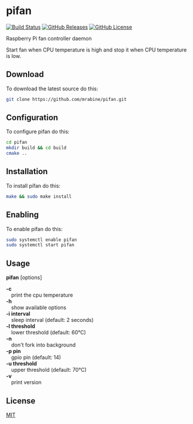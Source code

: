 # pifan
[![Build Status](https://github.com/mrabine/pifan/workflows/build/badge.svg)](https://github.com/mrabine/pifan/actions?query=workflow%3Abuild)
[![GitHub Releases](https://img.shields.io/github/release/mrabine/pifan.svg)](https://github.com/mrabine/pifan/releases/latest)
[![GitHub License](https://img.shields.io/badge/license-MIT-blue.svg)](https://github.com/mrabine/pifan/blob/main/LICENSE)

Raspberry Pi fan controller daemon

Start fan when CPU temperature is high and stop it when CPU temperature is low.

## Download

To download the latest source do this:
```bash
git clone https://github.com/mrabine/pifan.git
```

## Configuration

To configure pifan do this:
```bash
cd pifan
mkdir build && cd build
cmake ..
```

## Installation

To install pifan do this:
```bash
make && sudo make install
```

## Enabling

To enable pifan do this:
```bash
sudo systemctl enable pifan
sudo systemctl start pifan
```

## Usage

**pifan** [options]

**-c**\
&emsp;print the cpu temperature\
**-h**\
&emsp;show available options\
**-i interval**\
&emsp;sleep interval (default: 2 seconds)\
**-l threshold**\
&emsp;lower threshold (default: 60&deg;C)\
**-n**\
&emsp;don't fork into background\
**-p pin**\
&emsp;gpio pin (default: 14)\
**-u threshold**\
&emsp;upper threshold (default: 70&deg;C)\
**-v**\
&emsp;print version

## License

[MIT](https://choosealicense.com/licenses/mit/)
